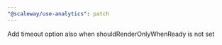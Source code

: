 ```yaml
---
"@scaleway/use-analytics": patch
---
```


Add timeout option also when shouldRenderOnlyWhenReady is not set
